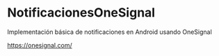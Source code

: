 # NotificacionesOneSignal

Implementación básica de notificaciones en Android usando OneSignal

https://onesignal.com/


